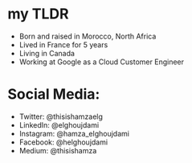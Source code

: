 # my TLDR 
- Born and raised in Morocco, North Africa 
- Lived in France for 5 years
- Living in Canada 
- Working at Google as a Cloud Customer Engineer

# Social Media:

- Twitter: @thisishamzaelg
- LinkedIn: @elghoujdami
- Instagram: @hamza_elghoujdami
- Facebook: @helghoujdami
- Medium: @thisishamza
